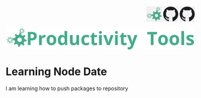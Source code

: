 <!--Category:C#--> 
 <p align="right">
    <a href="http://productivitytools.tech/"><img src="Images/Header/ProductivityTools_green_40px_2.png" /><a> 
    <a href="https://github.com/ProductivityTools-Tasks3/ProductivityTools.GetTask3.Contract"><img src="Images/Header/Github_border_40px.png" /></a>
    <a href="https://www.npmjs.com/package/productivitytools.learning.node.date"><img src="Images/Header/Github_border_40px.png" /></a>
</p>
<p align="center">
    <a href="http://http://productivitytools.tech/">
        <img src="Images/Header/LogoTitle_green_500px.png" />
    </a>
</p>

# Learning Node Date

I am learning how to push packages to repository
<!--more-->